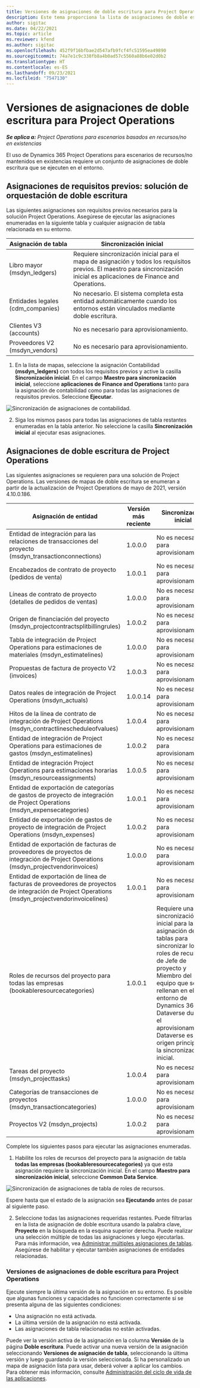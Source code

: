 ```yaml
---
title: Versiones de asignaciones de doble escritura para Project Operations
description: Este tema proporciona la lista de asignaciones de doble escritura necesarios para Dynamics 365 Project Operations.
author: sigitac
ms.date: 04/22/2021
ms.topic: article
ms.reviewer: kfend
ms.author: sigitac
ms.openlocfilehash: 452f9f16bfbae2d547afb9fcf4fc51595ea49890
ms.sourcegitcommit: 74a7e1c9c338fb8a4b0ad57c5560a88b6e02d0b2
ms.translationtype: HT
ms.contentlocale: es-ES
ms.lasthandoff: 09/23/2021
ms.locfileid: "7547130"
---
```

# <a name="project-operations-dual-write-map-versions"></a>Versiones de asignaciones de doble escritura para Project Operations

_**Se aplica a:** Project Operations para escenarios basados en recursos/no en existencias_

El uso de Dynamics 365 Project Operations para escenarios de recursos/no mantenidos en existencias requiere un conjunto de asignaciones de doble escritura que se ejecuten en el entorno. 

## <a name="prerequisite-maps-dual-write-orchestration-solution"></a>Asignaciones de requisitos previos: solución de orquestación de doble escritura

Las siguientes asignaciones son requisitos previos necesarios para la solución Project Operations. Asegúrese de ejecutar las asignaciones enumeradas en la siguiente tabla y cualquier asignación de tabla relacionada en su entorno.

| Asignación de tabla | Sincronización inicial |
| --- | --- |
| Libro mayor (msdyn_ledgers) | Requiere sincronización inicial para el mapa de asignación y todos los requisitos previos. El maestro para sincronización inicial es aplicaciones de Finance and Operations. |
| Entidades legales (cdm_companies) | No necesario. El sistema completa esta entidad automáticamente cuando los entornos están vinculados mediante doble escritura. |
| Clientes V3 (accounts) | No es necesario para aprovisionamiento. |
| Proveedores V2 (msdyn_vendors) | No es necesario para aprovisionamiento. |

1. En la lista de mapas, seleccione la asignación Contabilidad **(msdyn\_ledgers)** con todos los requisitos previos y active la casilla **Sincronización inicial**. En el campo **Maestro para sincronización inicial**, seleccione **aplicaciones de Finance and Operations** tanto para la asignación de contabilidad como para todas las asignaciones de requisitos previos. Seleccione **Ejecutar**.

![Sincronización de asignaciones de contabilidad.](media/DW6.png)

2. Siga los mismos pasos para todas las asignaciones de tabla restantes enumeradas en la tabla anterior. No seleccione la casilla **Sincronización inicial** al ejecutar esas asignaciones.

## <a name="project-operations-dual-write-maps"></a>Asignaciones de doble escritura de Project Operations

Las siguientes asignaciones se requieren para una solución de Project Operations. Las versiones de mapas de doble escritura se enumeran a partir de la actualización de Project Operations de mayo de 2021, versión 4.10.0.186.

| **Asignación de entidad** | **Versión más reciente** | **Sincronización inicial** |
| --- | --- | --- |
| Entidad de integración para las relaciones de transacciones del proyecto (msdyn\_transactionconnections) | 1.0.0.0 | No es necesario para aprovisionamiento. |
| Encabezados de contrato de proyecto (pedidos de venta) | 1.0.0.1 | No es necesario para aprovisionamiento. |
| Líneas de contrato de proyecto (detalles de pedidos de ventas) | 1.0.0.0 | No es necesario para aprovisionamiento. |
| Origen de financiación del proyecto (msdyn_projectcontractsplitbillingrules) | 1.0.0.2 | No es necesario para aprovisionamiento. |
| Tabla de integración de Project Operations para estimaciones de materiales (msdyn\_estimatelines) | 1.0.0.0 | No es necesario para aprovisionamiento. |
| Propuestas de factura de proyecto V2 (invoices) | 1.0.0.3 | No es necesario para aprovisionamiento. |
| Datos reales de integración de Project Operations (msdyn_actuals) | 1.0.0.14 | No es necesario para aprovisionamiento. |
| Hitos de la línea de contrato de integración de Project Operations (msdyn_contractlinescheduleofvalues) | 1.0.0.4 | No es necesario para aprovisionamiento. |
| Entidad de integración de Project Operations para estimaciones de gastos (msdyn_estimatelines) | 1.0.0.2 | No es necesario para aprovisionamiento. |
| Entidad de integración Project Operations para estimaciones horarias (msdyn_resourceassignments) | 1.0.0.5 | No es necesario para aprovisionamiento. |
| Entidad de exportación de categorías de gastos de proyecto de integración de Project Operations (msdyn_expensecategories) | 1.0.0.1 | No es necesario para aprovisionamiento. |
| Entidad de exportación de gastos de proyecto de integración de Project Operations (msdyn_expenses) | 1.0.0.2 | No es necesario para aprovisionamiento. |
| Entidad de exportación de facturas de proveedores de proyectos de integración de Project Operations (msdyn_projectvendorinvoices) | 1.0.0.0 | No es necesario para aprovisionamiento. |
| Entidad de exportación de línea de facturas de proveedores de proyectos de integración de Project Operations (msdyn_projectvendorinvoicelines) | 1.0.0.1 | No es necesario para aprovisionamiento. |
| Roles de recursos del proyecto para todas las empresas (bookableresourcecategories) | 1.0.0.1 | Requiere una sincronización inicial para la asignación de tablas para sincronizar los roles de recursos de Jefe de proyecto y Miembro del equipo que se rellenan en el entorno de Dynamics 365 Dataverse durante el aprovisionamiento. Dataverse es el origen principal de la sincronización inicial. |
| Tareas del proyecto (msdyn_projecttasks) | 1.0.0.4 | No es necesario para aprovisionamiento. |
| Categorías de transacciones de proyectos (msdyn_transactioncategories) | 1.0.0.0 | No es necesario para aprovisionamiento. |
| Proyectos V2 (msdyn_projects) | 1.0.0.2 | No es necesario para aprovisionamiento. |

Complete los siguientes pasos para ejecutar las asignaciones enumeradas.

1. Habilite los roles de recursos del proyecto para la asignación de tabla **todas las empresas (bookableresourcecategories)** ya que esta asignación requiere la sincronización inicial. En el campo **Maestro para sincronización inicial**, seleccione **Common Data Service**. 

 ![Sincronización de asignaciones de tabla de roles de recursos.](media/6ResourceInitialSync.jpg)

 Espere hasta que el estado de la asignación sea **Ejecutando** antes de pasar al siguiente paso.

2. Seleccione todas las asignaciones requeridas restantes. Puede filtrarlas en la lista de asignación de doble escritura usando la palabra clave, **Proyecto** en la búsqueda en la esquina superior derecha. Puede realizar una selección múltiple de todas las asignaciones y luego ejecutarlas. Para más información, vea [Administrar múltiples asignaciones de tablas](/dynamics365/fin-ops-core/dev-itpro/data-entities/dual-write/multiple-entity-maps). Asegúrese de habilitar y ejecutar también asignaciones de entidades relacionadas.

### <a name="project-operations-dual-write-map-versions"></a>Versiones de asignaciones de doble escritura para Project Operations

Ejecute siempre la última versión de la asignación en su entorno. Es posible que algunas funciones y capacidades no funcionen correctamente si se presenta alguna de las siguientes condiciones:

- Una asignación no está activada.
- La última versión de la asignación no está activada. 
- Las asignaciones de tabla relacionadas no están activadas.

Puede ver la versión activa de la asignación en la columna **Versión** de la página **Doble escritura**. Puede activar una nueva versión de la asignación seleccionando **Versiones de asignación de tabla**, seleccionando la última versión y luego guardando la versión seleccionada. Si ha personalizado un mapa de asignación lista para usar, deberá volver a aplicar los cambios. Para obtener más información, consulte [Administración del ciclo de vida de las aplicaciones](/dynamics365/fin-ops-core/dev-itpro/data-entities/dual-write/app-lifecycle-management).
